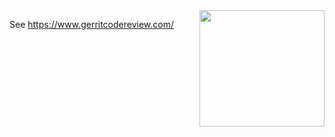 <img src='http://commondatastorage.googleapis.com/gerrit-static/diffy-w200.png' align='right' width='200' height='186'>

See <a href='https://www.gerritcodereview.com/'>https://www.gerritcodereview.com/</a>